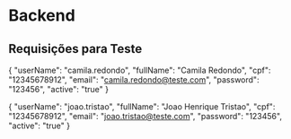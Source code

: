 # Backend


## Requisições para Teste
{
    "userName": "camila.redondo",
    "fullName": "Camila Redondo",
    "cpf": "12345678912",
    "email": "camila.redondo@teste.com",
    "password": "123456",
    "active": "true"
}

{
    "userName": "joao.tristao",
    "fullName": "Joao Henrique Tristao",
    "cpf": "12345678912",
    "email": "joao.tristao@teste.com",
    "password": "123456",
    "active": "true"
}